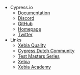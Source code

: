 - Cypress.io
  - [Documentation](https://docs.cypress.io/)
  - [Discord](https://discord.com/invite/cypress)
  - [GitHub](https://github.com/cypress-io/cypress)
  - [Homepage](https://cypress.io/)
  - [Twitter](https://twitter.com/Cypress_io)
- Links
  - [Xebia Quality](https://website.xebia.com/eu/digital-transformation/software-technology/software-quality/)
  - [Cypress Dutch Community](https://www.meetup.com/nl-NL/cypress-meetup-group-netherlands)
  - [Test Masters Series](https://www.meetup.com/Test-Masters-Series/)
  - [Xebia](https://www.xebia.com/)
  - [Xebia Academy](https://training.xebia.com/)
